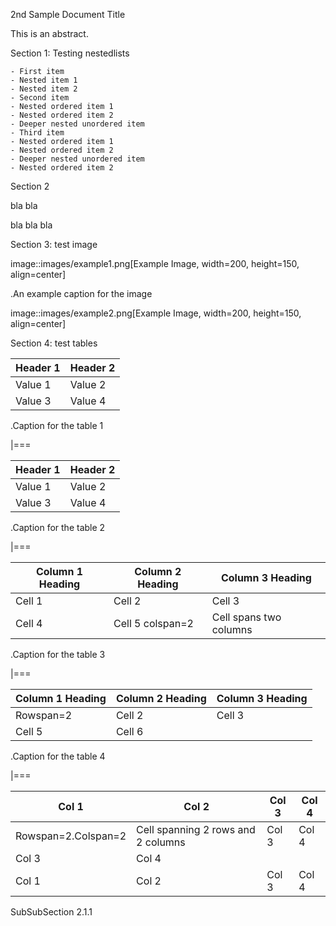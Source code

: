 2nd Sample Document Title

This is an abstract.

 Section 1: Testing nestedlists

    - First item
    - Nested item 1
    - Nested item 2
    - Second item
    - Nested ordered item 1
    - Nested ordered item 2
    - Deeper nested unordered item
    - Third item
    - Nested ordered item 1
    - Nested ordered item 2
    - Deeper nested unordered item
    - Nested ordered item 2

 Section 2

bla bla

bla bla bla

 Section 3: test image

image::images/example1.png[Example Image, width=200, height=150, align=center]

.An example caption for the image

image::images/example2.png[Example Image, width=200, height=150, align=center]

 Section 4: test tables


| Header 1   | Header 2   |
|------------|------------|
| Value 1    | Value 2    |
| Value 3    | Value 4    |

.Caption for the table 1

|===


| Header 1   | Header 2   |
|------------|------------|
| Value 1    | Value 2    |
| Value 3    | Value 4    |

.Caption for the table 2

|===


| Column 1 Heading   | Column 2 Heading   | Column 3 Heading       |
|--------------------|--------------------|------------------------|
| Cell 1             | Cell 2             | Cell 3                 |
| Cell 4             | Cell 5 colspan=2   | Cell spans two columns |

.Caption for the table 3

|===


| Column 1 Heading   | Column 2 Heading   | Column 3 Heading   |
|--------------------|--------------------|--------------------|
| Rowspan=2          | Cell 2             | Cell 3             |
| Cell 5             | Cell 6             |                    |

.Caption for the table 4

|===


| Col 1               | Col 2                              | Col 3   | Col 4   |
|---------------------|------------------------------------|---------|---------|
| Rowspan=2.Colspan=2 | Cell spanning 2 rows and 2 columns | Col 3   | Col 4   |
| Col 3               | Col 4                              |         |         |
| Col 1               | Col 2                              | Col 3   | Col 4   |

 SubSubSection 2.1.1